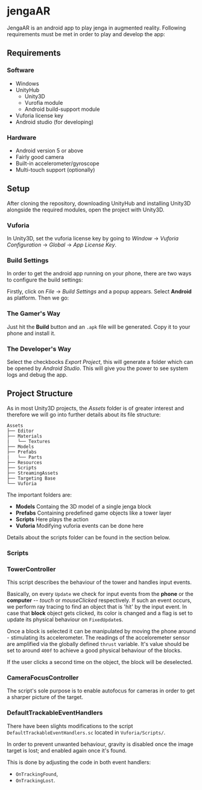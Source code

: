 # jengaAR

JengaAR is an android app to play jenga in augmented reality.
Following requirements must be met in order to play and develop the app:


## Requirements

### Software

- Windows
- UnityHub
    - Unity3D
    - Vurofia module
    - Android build-support module
- Vuforia license key
- Android studio (for developing)


### Hardware

- Android version 5 or above
- Fairly good camera
- Built-in accelerometer/gyroscope
- Multi-touch support (optionally)


## Setup

After cloning the repository, downloading UnityHub and installing Unity3D alongside the required modules, open the project with Unity3D.


### Vuforia

In Unity3D, set the vuforia license key by going to *Window* → *Vuforia Configuration* → *Global* → *App License Key*.


### Build Settings

In order to get the android app running on your phone, there are two ways to configure the build settings:

Firstly, click on *File* → *Build Settings* and a popup appears. Select **Android** as platform. Then we go:


### The Gamer's Way

Just hit the **Build** button and an `.apk` file will be generated. Copy it to your phone and install it.


### The Developer's Way

Select the checkbocks *Export Project*, this will generate a folder which can be opened by *Android Studio*. This will give you the power to see system logs and debug the app.


## Project Structure

As in most Unity3D projects, the *Assets* folder is of greater interest and therefore we will go into further details about its file structure:

```
Assets
├── Editor
├── Materials
|   └── Textures
├── Models
├── Prefabs
|   └── Parts
├── Resources
├── Scripts
├── StreamingAssets
├── Targeting Base
└── Vuforia
```

The important folders are:

- **Models** Containg the 3D model of a single jenga block
- **Prefabs** Containing predefined game objects like a tower layer
- **Scripts** Here plays the action
- **Vuforia** Modifying vuforia events can be done here

Details about the scripts folder can be found in the section below.

### Scripts

### TowerController

This script describes the behaviour of the tower and handles input events.

Basically, on every `Update` we check for input events from the **phone** or the **computer** -- *touch* or *mouseClicked* respectively.
If such an event occurs, we perform ray tracing to find an object that is 'hit' by the input event. In case that **block** object gets clicked, its color is changed and a flag is set to update its physical behaviour on `FixedUpdate`s.

Once a block is selected it can be manipulated by moving the phone around - stimulating its accelerometer. The readings of the acceloremeter sensor are amplified via the globally defined `thrust` variable. It's value should be set to around `400f` to achieve a good physical behaviour of the blocks.

If the user clicks a second time on the object, the block will be deselected.


### CameraFocusController

The script's sole purpose is to enable autofocus for cameras in order to get a sharper picture of the target.


### DefaultTrackableEventHandlers

There have been slights modifications to the script `DefaultTrackableEventHandlers.sc` located in `Vuforia/Scripts/`.

In order to prevent unwanted behaviour, gravity is disabled once the image target is lost; and enabled again once it's found.

This is done by adjusting the code in both event handlers:

- `OnTrackingFound`,
- `OnTrackingLost`.
